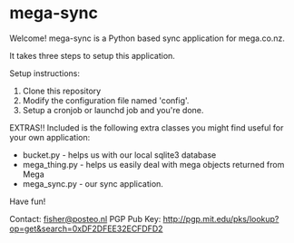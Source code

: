 mega-sync
===================

Welcome! mega-sync is a Python based sync application for mega.co.nz.

It takes three steps to setup this application.

Setup instructions:
1. Clone this repository
2. Modify the configuration file named 'config'.
3. Setup a cronjob or launchd job and you're done.


EXTRAS!! 
Included is the following extra classes you might find useful
for your own application:
* bucket.py - helps us with our local sqlite3 database
* mega_thing.py - helps us easily deal with mega objects returned from Mega
* mega_sync.py - our sync application.


Have fun!

Contact:
fisher@posteo.nl
PGP Pub Key: http://pgp.mit.edu/pks/lookup?op=get&search=0xDF2DFEE32ECFDFD2
